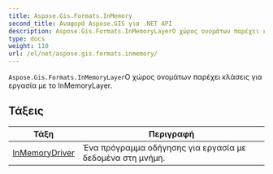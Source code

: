 ```yaml
---
title: Aspose.Gis.Formats.InMemory
second_title: Αναφορά Aspose.GIS για .NET API
description: Aspose.Gis.Formats.InMemoryLayerΟ χώρος ονομάτων παρέχει κλάσεις για εργασία με το InMemoryLayer.
type: docs
weight: 110
url: /el/net/aspose.gis.formats.inmemory/
---
```

`Aspose.Gis.Formats.InMemoryLayer`Ο χώρος ονομάτων παρέχει κλάσεις για εργασία με το InMemoryLayer.

## Τάξεις

| Τάξη | Περιγραφή |
| --- | --- |
| [InMemoryDriver](./inmemorydriver/) | Ένα πρόγραμμα οδήγησης για εργασία με δεδομένα στη μνήμη. |



